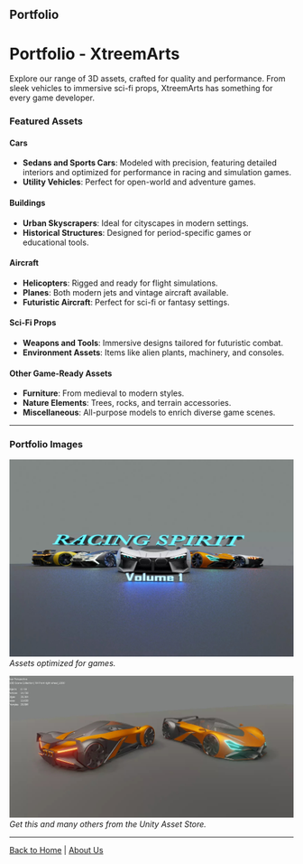 ## Portfolio

# Portfolio - XtreemArts

Explore our range of 3D assets, crafted for quality and performance. From sleek vehicles to immersive sci-fi props, XtreemArts has something for every game developer.

### Featured Assets

#### Cars
- **Sedans and Sports Cars**: Modeled with precision, featuring detailed interiors and optimized for performance in racing and simulation games.
- **Utility Vehicles**: Perfect for open-world and adventure games.

#### Buildings
- **Urban Skyscrapers**: Ideal for cityscapes in modern settings.
- **Historical Structures**: Designed for period-specific games or educational tools.

#### Aircraft
- **Helicopters**: Rigged and ready for flight simulations.
- **Planes**: Both modern jets and vintage aircraft available.
- **Futuristic Aircraft**: Perfect for sci-fi or fantasy settings.

#### Sci-Fi Props
- **Weapons and Tools**: Immersive designs tailored for futuristic combat.
- **Environment Assets**: Items like alien plants, machinery, and consoles.

#### Other Game-Ready Assets
- **Furniture**: From medieval to modern styles.
- **Nature Elements**: Trees, rocks, and terrain accessories.
- **Miscellaneous**: All-purpose models to enrich diverse game scenes.

---

### Portfolio Images
![635ee346-5207-43f5-9e26-4df1de074e12~2.jpg](635ee346-5207-43f5-9e26-4df1de074e12~2.jpg)  
_Assets optimized for games._

![755f35ff-9af4-4b3f-89dd-ae1793d6ee09~2.jpg](755f35ff-9af4-4b3f-89dd-ae1793d6ee09~2.jpg)  
_Get this and many others from the Unity Asset Store._

---

[Back to Home](index.md) | [About Us](about.md)
